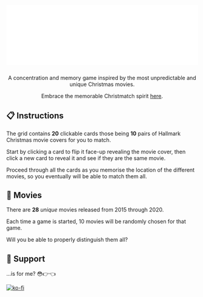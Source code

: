 <h1 align="center"><img src="/public/readme/title.png" alt="hallmark christmatch logo"></h1>

<p align="center">A concentration and memory game inspired by the most unpredictable and unique Christmas movies.</p>

<p align="center">Embrace the memorable Christmatch spirit <a href="https://malthesers.github.io/hallmark-christmatch/">here</a>.</p>

## 📋 Instructions

The grid contains **20** clickable cards those being **10** pairs of Hallmark Christmas movie covers for you to match.

Start by clicking a card to flip it face-up revealing the movie cover, then click a new card to reveal it and see if they are the same movie.

Proceed through all the cards as you memorise the location of the different movies, so you eventually will be able to match them all.

## 🎥 Movies

There are **28** *unique* movies released from 2015 through 2020.

Each time a game is started, 10 movies will be randomly chosen for that game.

Will you be able to properly distinguish them all?

## 🙌 Support

...is for me? 😳👉👈

[![ko-fi](https://ko-fi.com/img/githubbutton_sm.svg)](https://ko-fi.com/S6S3NYYC4)
